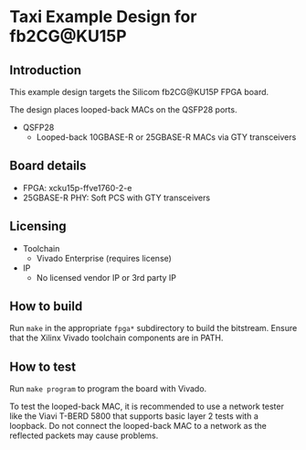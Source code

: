 # Taxi Example Design for fb2CG@KU15P

## Introduction

This example design targets the Silicom fb2CG@KU15P FPGA board.

The design places looped-back MACs on the QSFP28 ports.

* QSFP28
  * Looped-back 10GBASE-R or 25GBASE-R MACs via GTY transceivers

## Board details

* FPGA: xcku15p-ffve1760-2-e
* 25GBASE-R PHY: Soft PCS with GTY transceivers

## Licensing

* Toolchain
  *  Vivado Enterprise (requires license)
* IP
  *  No licensed vendor IP or 3rd party IP

## How to build

Run `make` in the appropriate `fpga*` subdirectory to build the bitstream.  Ensure that the Xilinx Vivado toolchain components are in PATH.

## How to test

Run `make program` to program the board with Vivado.

To test the looped-back MAC, it is recommended to use a network tester like the Viavi T-BERD 5800 that supports basic layer 2 tests with a loopback.  Do not connect the looped-back MAC to a network as the reflected packets may cause problems.
